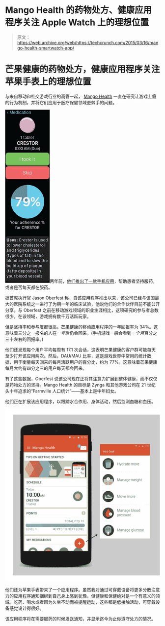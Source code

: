 # Mango Health 的药物处方、健康应用程序关注 Apple Watch 上的理想位置 

> 原文：<https://web.archive.org/web/https://techcrunch.com/2015/03/16/mango-health-smartwatch-app/>

# 芒果健康的药物处方，健康应用程序关注苹果手表上的理想位置

与来自移动和社交游戏行业的高管一起， [Mango Health](https://web.archive.org/web/20221225054649/http://www.mangohealth.com/) 一直在研究让游戏上瘾的行为机制，并将它们应用于医疗保健领域更棘手的问题。

![mango-health-screens](img/f714f4c0c117aff9b3a25fa95a61aee0.png)两年前，[他们推出了一款手机应用](https://web.archive.org/web/20221225054649/https://techcrunch.com/2013/04/02/mango-health-2/)，帮助患者坚持服药，或者是否每天都在服药。

据首席执行官 Jason Oberfest 称，自该应用程序推出以来，该公司已经与该国最大的医院系统之一进行了为期一年的临床试验，他说他们的合作伙伴目前不能公开分享。与 Oberfest 之前在移动游戏领域的职业生涯相比，这项研究的参与者总数很少，在该领域，游戏拥有数千万活跃玩家。

但是坚持率和参与度都很高。芒果健康的移动应用程序的一年回报率为 34%。这意味着三分之一报名的人在*一年*后仍会回来。(手机游戏一般会看到*一个月*百分之三十左右的回报率。)

他们还发现每个用户平均每周有 17.1 次会话，这表明芒果健康的客户群可能每天至少打开该应用两次。然后，DAU/MAU 比率，这是游戏世界中常用的统计数据，用于衡量每天回来的每月活跃用户的百分比，约为 77%。这意味着芒果健康每月大约有四分之三的用户每天都会回来。

有了这些数据，Oberfest 说该公司现在正将其注意力扩展到整体健康，而不仅仅是药物处方的坚持。Mango Health 的目标是 Zynga 和其他游戏公司在 21 世纪头十年追求的“Farmville 人口统计”——基本上是中年妇女。

他们正在扩展该应用程序，以跟踪水合作用、身体活动，然后监测血糖和血压。

![mango-health-app](img/3f03471865bda10e16396d029b8f73b7.png)

他们还为苹果手表带来了一个应用程序。虽然我对通过可穿戴设备将更多分散注意力的应用程序通知捆绑到自己身上感到犹豫，但健康和保健绝对是一个有意义的领域。吃药、喝水或者因为久坐不动而被提醒运动，这些都是低接触活动，可穿戴设备感觉设计得很好。

该应用程序将在需要服药的时候发送通知，并显示迄今为止你遵守处方的情况。